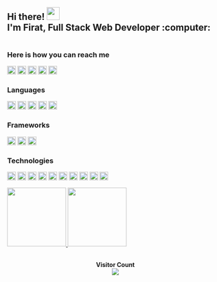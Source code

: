 <div style="display: flex; align-items: center;">
  <div>
    <h2>Hi there! <img src="https://user-images.githubusercontent.com/42378118/110234147-e3259600-7f4e-11eb-95be-0c4047144dea.gif" width="30"><br>
      I'm Firat, Full Stack Web Developer :computer:
    </h2> 
  </div> 
</div>

### Here is how you can reach me

[<img src="https://img.shields.io/badge/LinkedIn-blue?style=for-the-badge&logo=linkedin" height="20">](https://linkedin.com/in/firatbezir)
[<img src="https://img.shields.io/badge/-Discord-yellowgreen?style=for-the-badge&logo=Discord" height="20">](https://discord.gg/1120715711820603392)
[<img src="https://img.shields.io/badge/YouTube-red?style=for-the-badge&logo=YouTube" height="20">](https://www.youtube.com/channel/UCNZltaZhNQa2IYBAC5smrMA)
[<img src="https://img.shields.io/badge/-Reddit-lightblue?style=for-the-badge&logo=reddit" height="20">](https://www.reddit.com/user/greemLeaf)
[<img src="https://img.shields.io/badge/Quora-red?style=for-the-badge" height="20">](https://www.quora.com/profile/F%C4%B1rat-Bezir)

### Languages
[<img src="https://img.shields.io/badge/-Python-e6e321?style=for-the-badge&logo=Python" height="20">](https://github.com/firatbezir)
[<img src="https://img.shields.io/badge/-C%23-8A2BE2?style=for-the-badge&logo=C%20Sharp" height="20">](https://github.com/firatbezir)
[<img src="https://img.shields.io/badge/-Matlab-CD5B45?style=for-the-badge&logo=Matlab" height="20">](https://github.com/firatbezir)
[<img src="https://img.shields.io/badge/-SQL-b6d982?style=for-the-badge&logo=MySQL" height="20">](https://github.com/firatbezir)
[<img src="https://img.shields.io/badge/-JavaScript-F0FFFF?style=for-the-badge&logo=JavaScript" height="20">](https://github.com/firatbezir)

### Frameworks
[<img src="https://img.shields.io/badge/-ASP%20Entity%20Framework%20CORE-6f4dd6?style=for-the-badge&logo=.NET" height="20">](https://github.com/firatbezir)
[<img src="https://img.shields.io/badge/-.NET%20CORE-a25ec4?style=for-the-badge&logo=.NET" height="20">](https://github.com/firatbezir)
[<img src="https://img.shields.io/badge/-ASP%20.NET%20CORE%20MVC-5990cf?style=for-the-badge&logo=.NET" height="20">](https://github.com/firatbezir)

### Technologies
[<img src="https://img.shields.io/badge/-HTML-F0FFFF?style=for-the-badge&logo=html5" height="20">](https://github.com/firatbezir)
[<img src="https://img.shields.io/badge/-CSS-F0FFFF?style=for-the-badge&logo=css3" height="20">](https://github.com/firatbezir)
[<img src="https://img.shields.io/badge/-Bootstrap-F0FFFF?style=for-the-badge&logo=Bootstrap" height="20">](https://github.com/firatbezir)
[<img src="https://img.shields.io/badge/-jQuery-FFF8DC?style=for-the-badge&logo=jQuery" height="20">](https://github.com/firatbezir)
[<img src="https://img.shields.io/badge/-React-FFF8DC?style=for-the-badge&logo=React" height="20">](https://github.com/firatbezir)
[<img src="https://img.shields.io/badge/-Ajax-FFB90F?style=for-the-badge&logo=Ajax" height="20">](https://github.com/firatbezir)
[<img src="https://img.shields.io/badge/-Git-F0FFFF?style=for-the-badge&logo=Git" height="20">](https://github.com/firatbezir)
[<img src="https://img.shields.io/badge/-Docker-F0FFFF?style=for-the-badge&logo=Docker" height="20">](https://github.com/firatbezir)
[<img src="https://img.shields.io/badge/-Linux-F0FFFF?style=for-the-badge&logo=Linux" height="20">](https://github.com/firatbezir)
[<img src="https://img.shields.io/badge/-Sass-F0FFFF?style=for-the-badge&logo=sass" height="20">](https://github.com/firatbezir)


<a href="https://github.com/firatbezir">
  <img height="137px" src="https://github-readme-stats.vercel.app/api?username=firatbezir&hide_title=true&hide_border=true&show_icons=true&include_all_commits=true&count_private=true&line_height=21&text_color=000&icon_color=000&bg_color=0,ea6161,ffc64d,fffc4d,52fa5a&theme=graywhite"/>  
</a>

<a href="https://github.com/firatbezir">
  <img height="137px" src="https://github-readme-stats.vercel.app/api/top-langs/?username=firatbezir&hide_title=true&hide_border=true&layout=compact&langs_count=6&text_color=000&icon_color=fff&bg_color=0,52fa5a,4dfcff,c64dff&theme=graywhite" />
</a>

<br>
<br>
<p align="center"> 
  <strong>Visitor Count</strong>
  <br>
  <a href="[https://github.com/firatbezir]">
    <img src="https://profile-counter.glitch.me/firatbezir/count.svg" />
  </a>
</p>

